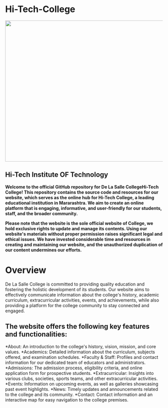 # Hi-Tech-College

<img src="https://archive.nptel.ac.in/content/college_assets/college_logo/4356_logo.png" width="800" height="450">

## **Hi-Tech Institute OF Technology**

**Welcome to the official GitHub repository for De La Salle CollegeHi-Tech College! This repository contains the source code and resources for our website, which serves as the online hub for Hi-Tech College, a leading educational institution in Mararashtra. We aim to create an online platform that is engaging, informative, and user-friendly for our students, staff, and the broader community.**

**Please note that the website is the sole official website of College, we hold exclusive rights to update and manage its contents. Using our website's materials without proper permission raises significant legal and ethical issues. We have invested considerable time and resources in creating and maintaining our website, and the unauthorized duplication of our content undermines our efforts.**

# Overview
De La Salle College is committed to providing quality education and fostering the holistic development of its students. Our website aims to effectively communicate information about the college's history, academic curriculum, extracurricular activities, events, and achievements, while also providing a platform for the college community to stay connected and engaged.

## The website offers the following key features and functionalities:

*About: An introduction to the college's history, vision, mission, and core values.
*Academics: Detailed information about the curriculum, subjects offered, and examination schedules.
*Faculty & Staff: Profiles and contact information for our dedicated team of educators and administrators.
*Admissions: The admission process, eligibility criteria, and online application form for prospective students.
*Extracurricular: Insights into various clubs, societies, sports teams, and other extracurricular activities.
*Events: Information on upcoming events, as well as galleries showcasing past event highlights.
*News: Timely updates and announcements related to the college and its community.
*Contact: Contact information and an interactive map for easy navigation to the college premises.
